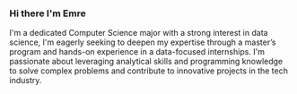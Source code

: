 ### Hi there I'm Emre

I'm a dedicated Computer Science major with a strong interest in data science, I'm eagerly seeking to deepen my expertise through a master’s program and hands-on experience in a data-focused internships. I'm passionate about leveraging analytical skills and programming knowledge to solve complex problems and contribute to innovative projects in the tech industry.
